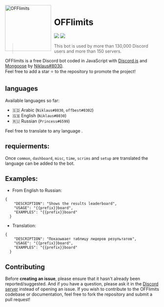 <img width="150" height="150" align="left" style="float: left; margin: 0 10px 0 0;" alt="OFFlimits" src="https://cdn.discordapp.com/attachments/726594273889484960/855640311790174208/OL-logo_1.png">  

# OFFlimits

[![](https://img.shields.io/discord/565048515357835264.svg?logo=discord&colorB=7289DA)](https://discord.gg/vhhS5jQVdg)
[![](https://img.shields.io/badge/discord.js-v13.0.0--dev-blue.svg?logo=npm)](https://github.com/discordjs)

> This bot is used by more than 130,000 Discord users and more than 150 servers.

OFFlimits is a free Discord bot coded in JavaScript with [Discord.js](https://discord.js.org) and [Mongoose](https://mongoosejs.com/docs/api.html) by [Niklaus#8030](https://github.com/OFFchase).  
Feel free to add a star ⭐ to the repository to promote the project!
## languages
 
 Available languages so far:
 * 🇸🇩 Arabic (`Niklaus#8030`, `offbest#0302`)
 * 🇬🇧 English (`Niklaus#8030`)
 * 🇷🇺 Russian (`Princess#6599`)

 Feel free to translate to any language .

## requierments:

Once `common`, `dashboard`, `misc`, `time`, `scrims` and `setup` are translated the language can be added to the bot.

## Examples:

* From English to Russian:
```
{
    "DESCRIPTION": "Shows the results leaderboard",
    "USAGE": "{{prefix}}board",
    "EXAMPLES": "{{prefix}}board"
  }
```
* Translation:
```
{
    "DESCRIPTION": "Показывает таблицу лидеров результатов",
    "USAGE": "{{prefix}}board",
    "EXAMPLES": "{{prefix}}board"
  }
```

## Contributing

Before **creating an issue**, please ensure that it hasn't already been reported/suggested.
And if you have a question, please ask it in the [Discord server](https://discord.gg/QcbuxZacdu) instead of opening an issue.
If you wish to contribute to the OFFlimits codebase or documentation, feel free to fork the repository and submit a pull request!



